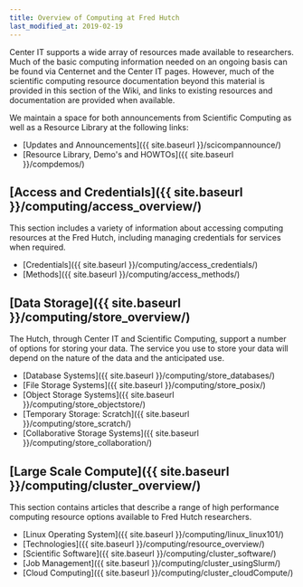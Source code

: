 ```yaml
---
title: Overview of Computing at Fred Hutch
last_modified_at: 2019-02-19
---
```

Center IT supports a wide array of resources made available to researchers.  Much of the basic computing information needed on an ongoing basis can be found via Centernet and the Center IT pages.  However, much of the scientific computing resource documentation beyond this material is provided in this section of the Wiki, and links to existing resources and documentation are provided when available.  

We maintain a space for both announcements from Scientific Computing as well as a Resource Library at the following links:
- [Updates and Announcements]({{ site.baseurl }}/scicompannounce/)
- [Resource Library, Demo's and HOWTOs]({{ site.baseurl }}/compdemos/)

## [Access and Credentials]({{ site.baseurl }}/computing/access_overview/)
This section includes a variety of information about accessing computing resources at the Fred Hutch, including managing credentials for services when required.  
- [Credentials]({{ site.baseurl }}/computing/access_credentials/)
- [Methods]({{ site.baseurl }}/computing/access_methods/)


## [Data Storage]({{ site.baseurl }}/computing/store_overview/)
The Hutch, through Center IT and Scientific Computing, support a number of options for storing your data. The service you use to store your data will depend on the nature of the data and the anticipated use.

- [Database Systems]({{ site.baseurl }}/computing/store_databases/)
- [File Storage Systems]({{ site.baseurl }}/computing/store_posix/)
- [Object Storage Systems]({{ site.baseurl }}/computing/store_objectstore/)
- [Temporary Storage: Scratch]({{ site.baseurl }}/computing/store_scratch/)
- [Collaborative Storage Systems]({{ site.baseurl }}/computing/store_collaboration/)


## [Large Scale Compute]({{ site.baseurl }}/computing/cluster_overview/)
This section contains articles that describe a range of high performance computing resource options available to Fred Hutch researchers.

- [Linux Operating System]({{ site.baseurl }}/computing/linux_linux101/)
- [Technologies]({{ site.baseurl }}/computing/resource_overview/)
- [Scientific Software]({{ site.baseurl }}/computing/cluster_software/)
- [Job Management]({{ site.baseurl }}/computing/cluster_usingSlurm/)
- [Cloud Computing]({{ site.baseurl }}/computing/cluster_cloudCompute/)


